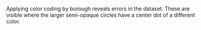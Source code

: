 Applying color coding by borough reveals errors in the dataset. These are visible where the larger semi-opaque circles have a center dot of a different color.
